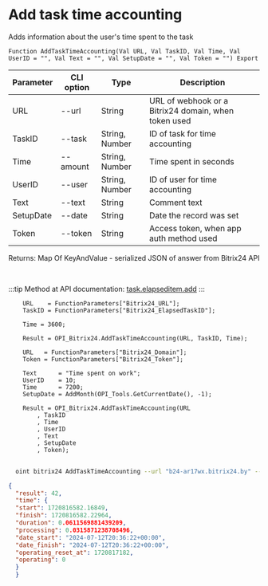 ﻿---
sidebar_position: 1
---

# Add task time accounting
 Adds information about the user's time spent to the task



`Function AddTaskTimeAccounting(Val URL, Val TaskID, Val Time, Val UserID = "", Val Text = "", Val SetupDate = "", Val Token = "") Export`

  | Parameter | CLI option | Type | Description |
  |-|-|-|-|
  | URL | --url | String | URL of webhook or a Bitrix24 domain, when token used |
  | TaskID | --task | String, Number | ID of task for time accounting |
  | Time | --amount | String, Number | Time spent in seconds |
  | UserID | --user | String, Number | ID of user for time accounting |
  | Text | --text | String | Comment text |
  | SetupDate | --date | String | Date the record was set |
  | Token | --token | String | Access token, when app auth method used |

  
  Returns:  Map Of KeyAndValue - serialized JSON of answer from Bitrix24 API

<br/>

:::tip
Method at API documentation: [task.elapseditem.add](https://dev.1c-bitrix.ru/rest_help/tasks/task/elapseditem/add.php)
:::
<br/>


```bsl title="Code example"
    URL    = FunctionParameters["Bitrix24_URL"];
    TaskID = FunctionParameters["Bitrix24_ElapsedTaskID"];

    Time = 3600;

    Result = OPI_Bitrix24.AddTaskTimeAccounting(URL, TaskID, Time);

    URL   = FunctionParameters["Bitrix24_Domain"];
    Token = FunctionParameters["Bitrix24_Token"];

    Text      = "Time spent on work";
    UserID    = 10;
    Time      = 7200;
    SetupDate = AddMonth(OPI_Tools.GetCurrentDate(), -1);

    Result = OPI_Bitrix24.AddTaskTimeAccounting(URL
        , TaskID
        , Time
        , UserID
        , Text
        , SetupDate
        , Token);
```



```sh title="CLI command example"
    
  oint bitrix24 AddTaskTimeAccounting --url "b24-ar17wx.bitrix24.by" --task "1088" --amount "7200" --user "10" --text "Time spent on work" --date %date% --token "fe3fa966006e9f06006b12e400000001000..."

```

```json title="Result"
{
  "result": 42,
  "time": {
  "start": 1720816582.16849,
  "finish": 1720816582.22964,
  "duration": 0.0611569881439209,
  "processing": 0.0315871238708496,
  "date_start": "2024-07-12T20:36:22+00:00",
  "date_finish": "2024-07-12T20:36:22+00:00",
  "operating_reset_at": 1720817182,
  "operating": 0
  }
  }
```
